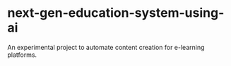 # next-gen-education-system-using-ai
An experimental project to automate content creation for e-learning platforms.
